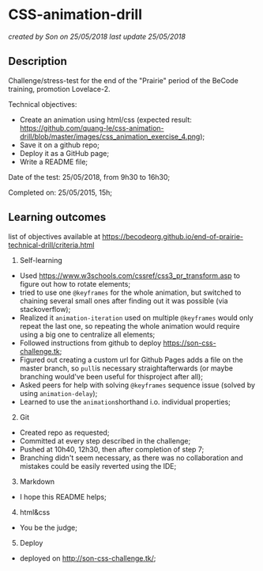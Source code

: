 # CSS-animation-drill
_created by Son on 25/05/2018_
_last update 25/05/2018_

## Description
Challenge/stress-test for the end of the "Prairie" period of the BeCode training, promotion Lovelace-2.

Technical objectives: 
* Create an animation using html/css (expected result: https://github.com/quang-le/css-animation-drill/blob/master/images/css_animation_exercise_4.png);
* Save it on a github repo;
* Deploy it as a GitHub page;
* Write a README file;

Date of the test: 25/05/2018, from 9h30 to 16h30;

Completed on: 25/05/2015, 15h;

## Learning outcomes
list of objectives available at https://becodeorg.github.io/end-of-prairie-technical-drill/criteria.html

1. Self-learning
* Used https://www.w3schools.com/cssref/css3_pr_transform.asp to figure out how to rotate elements;
* tried to use one `@keyframes` for the whole animation, but switched to chaining several small ones after finding out it was possible (via stackoverflow);
* Realized it `animation-iteration` used on multiple `@keyframes` would only repeat the last one, so repeating the whole animation would require using a big one to centralize all elements;
* Followed instructions from github to deploy https://son-css-challenge.tk;
* Figured out creating a custom url for Github Pages adds a file on the master branch, so `pull`is necessary straightafterwards (or maybe branching would've been useful for thisproject after all);
* Asked peers for help with solving `@keyframes` sequence issue (solved by using `animation-delay`);
* Learned to use the `animation`shorthand i.o. individual properties;

2. Git
* Created repo as requested;
* Committed at every step described in the challenge;
* Pushed at 10h40, 12h30, then after completion of step 7;
* Branching didn't seem necessary, as there was no collaboration and mistakes could be easily reverted using the IDE;

3. Markdown
* I hope this README helps;

4. html&css
* You be the judge;

5. Deploy
* deployed on http://son-css-challenge.tk/;